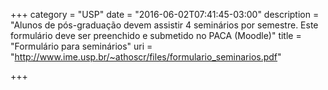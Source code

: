 +++
category = "USP"
date = "2016-06-02T07:41:45-03:00"
description = "Alunos de pós-graduação devem assistir 4 seminários por semestre. Este formulário deve ser preenchido e submetido no PACA (Moodle)"
title = "Formulário para seminários"
uri = "http://www.ime.usp.br/~athoscr/files/formulario_seminarios.pdf"

+++

